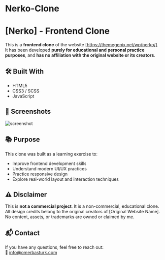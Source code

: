 ﻿# Nerko-Clone

# [Nerko] - Frontend Clone

This is a **frontend clone** of the website [https://themegenix.net/wp/nerko/].  
It has been developed **purely for educational and personal practice purposes**, and **has no affiliation with the original website or its creators**.

## 🛠️ Built With

- HTML5  
- CSS3 / SCSS  
- JavaScript  

## 📸 Screenshots

![screenshot](https://github.com/user-attachments/assets/854d6dbc-e0f4-410c-9850-7b722f21fb02)


## 📚 Purpose

This clone was built as a learning exercise to:

- Improve frontend development skills
- Understand modern UI/UX practices
- Practice responsive design
- Explore real-world layout and interaction techniques

## ⚠️ Disclaimer

This is **not a commercial project**. It is a non-commercial, educational clone.  
All design credits belong to the original creators of [Original Website Name].  
No content, assets, or trademarks are owned or claimed by me.

## 📬 Contact

If you have any questions, feel free to reach out:  
📧 info@omerbasturk.com
